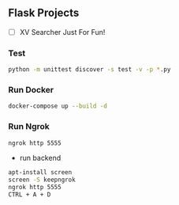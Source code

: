 ## Flask Projects

- [ ] XV Searcher
  Just For Fun!
  

### Test
```bash
python -m unittest discover -s test -v -p *.py
```

### Run Docker
```bash
docker-compose up --build -d
```

### Run Ngrok
```bash
ngrok http 5555
```
- run backend
```bash
apt-install screen
screen -S keepngrok
ngrok http 5555
CTRL + A + D
```